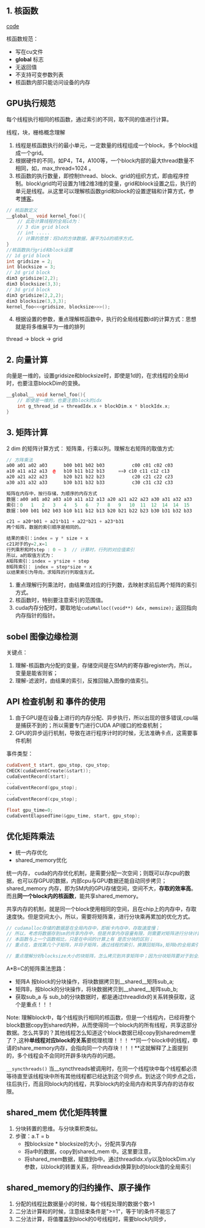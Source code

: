 


## 1. 核函数

[code](less01.cu)

核函数规范：
+ 写在cu文件
+ __global__ 标志
+ 无返回值 
+ 不支持可变参数列表
+ 核函数内部只能访问设备的内存

## GPU执行规范
每个线程执行相同的核函数，通过索引的不同，取不同的值进行计算。

线程，块，栅格概念理解

1. 线程是核函数执行的最小单元，一定数量的线程组成一个block，多个block组成一个grid。
2. 根据硬件的不同，如P4，T4，A100等，一个block内部的最大thread数量不相同，如，max_thread=1024 。
3. 核函数的执行数量，即控制thread、block、grid的组织方式，即由程序控制。block\grid均可设置为1维2维3维的变量，grid和block设置之后，执行的单元是线程。从这里可以理解核函数grid和block的设置逻辑和计算方式，参考[博客](https://zhuanlan.zhihu.com/p/151676261?utm_id=0)。
```c++
// 核函数定义
__global__ void kernel_foo(){
    // 此处计算线程的全局id为：
    // 3 dim grid block 
    // int .....
    // 计算的思想：将3d的方体数据，展平为1d的顺序方式。
}
//核函数执行grid和block设置
// 1d grid block
int gridsize = 2;
int blocksize = 3;
// 2d grid block
dim3 gridsize(2,2);
dim3 blocksize(3,3);
// 3d grid block
dim3 gridsize(2,2,2);
dim3 blocksize(3,3,3);
kernel_foo<<<gridsize, blocksize>>>();

```
4. 根据设置的参数，重点理解核函数中，执行的全局线程数id的计算方式：思想就是将多维展平为一维的排列

thread -> block -> grid

## 2. 向量计算

向量是一维的，设置gridsize和blocksize时，即使是1d的，在求线程的全局id时，也要注意blockDim的变换。
```c
__global__ void kernel_foo(){
    // 即使是一维的，也要注意block的idx
    int g_thread_id = threadIdx.x + blockDim.x * blockIdx.x;
}
```

## 3. 矩阵计算

2 dim 的矩阵计算方式： 矩阵乘，行乘以列。理解左右矩阵的取值方式:

```c++
// 方阵乘法
a00 a01 a02 a03      b00 b01 b02 b03          c00 c01 c02 c03   
a10 a11 a12 a13  @   b10 b11 b12 b13     ==》 c10 c11 c12 c13     
a20 a21 a22 a23      b20 b21 b22 b23          c20 c21 c22 c23   
a30 a31 a32 a33      b30 b31 b32 b33          c30 c31 c32 c33   

矩阵在内存中，按行存储，为顺序的内存方式
数据：a00 a01 a02 a03 a10 a11 a12 a13 a20 a21 a22 a23 a30 a31 a32 a33
索引：0   1   2   3   4   5   6   7   8   9   10  11  12  14  14  15
数据：b00 b01 b02 b03 b10 b11 b12 b13 b20 b21 b22 b23 b30 b31 b32 b33

c21 = a20*b01 + a21*b11 + a22*b21 + a23*b31
两个矩阵，数据的索引顺序是相同的。

结果的索引：index = y * size + x
c21对于的y=2,x=1
行列乘积和时step : 0 ~ 3  // 计算时，行列的对应值索引
所以，a的取值方式为：
A矩阵索引：index = y*size + step
B矩阵索引： index = step*size + x
以结果索引为导向，求矩阵的行列取值方式。
```

1. 重点理解行列乘法时，由结果值对应的行列数，去映射求前后两个矩阵的索引方式。
2. 核函数时，特别要注意索引的范围值。
3. cuda内存分配时，要取地址`cudaMalloc((void**) &dx, memsize);` 返回指向内存指针的指针。

## sobel 图像边缘检测

关键点：
1. 理解-核函数内分配的变量，存储空间是在SM内的寄存器register内，所以，变量是能省则省；
2. 理解-滤波时，由结果的索引，反推回输入图像的值索引。

## API 检查机制 和 事件的使用

1. 由于GPU是在设备上进行的内存分配、异步执行，所以出现的很多错误,cpu端是捕获不到的；所以需要专门进行CUDA API接口的检查机制；
2. GPU的异步运行机制，导致在进行程序计时的时候，无法准确卡点，这需要事件机制

事件类型：
```c++
cudaEvent_t start, gpu_stop, cpu_stop;
CHECK(cudaEventCreate(&start));
cudaEventRecord(start);
...
cudaEventRecord(gpu_stop);
...
cudaEventRecord(cpu_stop);

float gpu_time=0;
cudaEventElapsedTime(&gpu_time, start, gpu_stop);

```

## 优化矩阵乘法
+ 统一内存优化
+ shared_memory优化

统一内存， cuda的内存优化机制，是需要分配一次空间；则既可以存cpu的数据，也可以存GPU的数据，内部cpu与GPU数据还能自动同步拷贝；
shared_memory 内存，即为SM内的GPU存储空间，空间不大，**存取的效率高**。而且**同一个block内的核函数**，能共享shared_memory。

共享内存的机制，就是同一个block使用相同的空间，且在chip上的内存中，存取速度快。但是空间太小，所以，需要将矩阵乘，进行分块乘再累加的优化方式。


```c++
// cudamalloc存储的数据是在全局内存中，即板卡内存中，存取速度慢；
// 所以，考虑将数据存到sm的共享内存中，但是共享内存容量有限，则需要对矩阵进行分块计算
// 本函数与上一个函数相比，只是在中间的计算上有 是否分块的区别；
// 重点在，查找第几个子矩阵，并将子矩阵，通过线程的索引，换算回矩阵a,矩阵b的全局索引值！！！！！

// 重点理解分好blocksize大小的块矩阵，怎么拷贝到共享矩阵中；因为分块矩阵要对于到全局的一维索引，而共享矩阵则要计算索引对应的行列
```
A*B=C的矩阵乘法思路：
+ 矩阵A 按block的分块操作，将块数据拷贝到__shared__矩阵sub_a;
+ 矩阵B，按block的分块操作，将块数据拷贝到__shared__矩阵sub_b;
+ 获取sub_a 与 sub_b的分块数据时，都是通过threadIdx的关系转换获取，这个是重点！！！

Note: 理解block中，每个线程执行相同的核函数，但是一个线程内，已经将整个block数据copy到shared内种，从而使得同一个block内的所有线程，共享这部分数据。怎么共享的？其他线程怎么知道这个block数据已经copy到sharedmem里了？,这种**单线程对应block的关系**要梳理梳理！！！
**同一个block中的线程，申请的share_memory内存，会指向同一个内存块！！！**这就解释了上面提到的，多个线程会不会同时开辟多块内存的问题。

```__syncthreads()``` 当__syncthreads被调用时，在同一个线程块中每个线程都必须等待直至该线程块中所有其他线程都已经达到这个同步点。到达这个同步点之后，往后执行，而且同block内的线程，共享block内的全局内存和共享内存的访存权限。


## shared_mem 优化矩阵转置
1. 分块转置的思维。与分块乘积类似。
2. 步骤：a.T = b
    + 按blocksize * blocksize的大小，分配共享内存
    + 将a中的数据，copy到shared_mem 中。这里要注意，
    + 将shared_mem数据，赋值到b中。通过threadIdx.x\y以及blockDim.x\y参数，以block的转置关系，将threadidx换算到b的block值的全局索引


## shared_memory的归约操作、原子操作

1. 分配的线程比数据量小的时候，每个线程处理的数据个数>1
2. 二分法计算和的时候，注意结束条件是">=1"，等于1的条件不能忘了
3. 二分法计算，将值覆盖到block的0号线程时，需要block内同步，